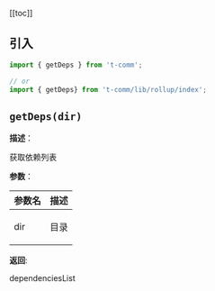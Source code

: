 [[toc]]

<h2>引入</h2>

```ts
import { getDeps } from 't-comm';

// or
import { getDeps} from 't-comm/lib/rollup/index';
```


## `getDeps(dir)` 


**描述**：<p>获取依赖列表</p>

**参数**：


| 参数名 | 描述 |
| --- | --- |
| dir | <p>目录</p> |

**返回**: <p>dependenciesList</p>


